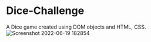 # Dice-Challenge
A Dice game created using DOM objects and HTML, CSS. 
![Screenshot 2022-06-19 182854](https://user-images.githubusercontent.com/95876637/174482160-838420aa-e604-4647-9823-6dfb0a70e505.png)
